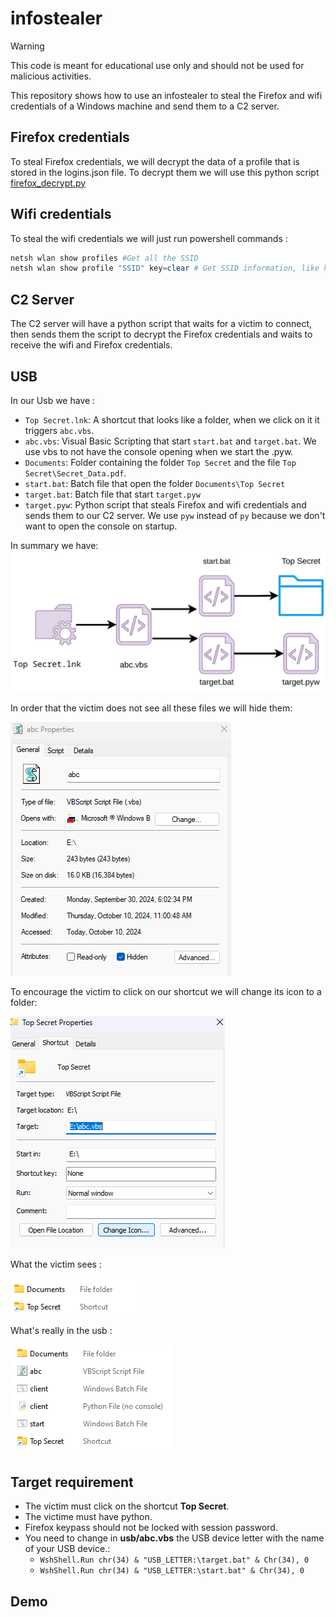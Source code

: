 # infostealer
> [!WARNING]
> This code is meant for educational use only and should not be used for malicious activities.

This repository shows how to use an infostealer to steal the Firefox and wifi credentials of a Windows machine and send them to a C2 server.

## Firefox credentials
To steal Firefox credentials, we will decrypt the data of a profile that is stored in the logins.json file. To decrypt them we will use this python script [firefox_decrypt.py](https://github.com/unode/firefox_decrypt/blob/main/firefox_decrypt.py)

## Wifi credentials
To steal the wifi credentials we will just run powershell commands :
```powershell
netsh wlan show profiles #Get all the SSID
netsh wlan show profile "SSID" key=clear # Get SSID information, like key :)
```

## C2 Server
The C2 server will have a python script that waits for a victim to connect, then sends them the script to decrypt the Firefox credentials and waits to receive the wifi and Firefox credentials.

## USB
In our Usb we have :
+ `Top Secret.lnk`: A shortcut that looks like a folder, when we click on it it triggers `abc.vbs`.
+ `abc.vbs`: Visual Basic Scripting that start `start.bat` and `target.bat`. We use vbs to not have the console opening when we start the .pyw.
+ `Documents`:  Folder containing the folder `Top Secret` and the file `Top Secret\Secret_Data.pdf`.
+ `start.bat`: Batch file that open the folder `Documents\Top Secret`
+ `target.bat`: Batch file that start `target.pyw`
+ `target.pyw`: Python script that steals Firefox and wifi credentials and sends them to our C2 server. We use `pyw` instead of `py` because we don't want to open the console on startup.

In summary we have: 
![schema](media/images/schema.png)

In order that the victim does not see all these files we will hide them:

![hide](media/images/hide_file.png)

To encourage the victim to click on our shortcut we will change its icon to a folder:

![icon](media/images/icon_folder.png)

What the victim sees :

![fake](media/images/folder_fake.png)

What's really in the usb :

![real](media/images/folder_real.png)
## Target requirement
+ The victim must click on the shortcut **Top Secret**.
+ The victime must have python.
+ Firefox keypass should not be locked with session password.
+ You need to change in **usb/abc.vbs** the USB device letter with the name of your USB device.:
    + `WshShell.Run chr(34) & "USB_LETTER:\target.bat" & Chr(34), 0`
    + `WshShell.Run chr(34) & "USB_LETTER:\start.bat" & Chr(34), 0`

## Demo
